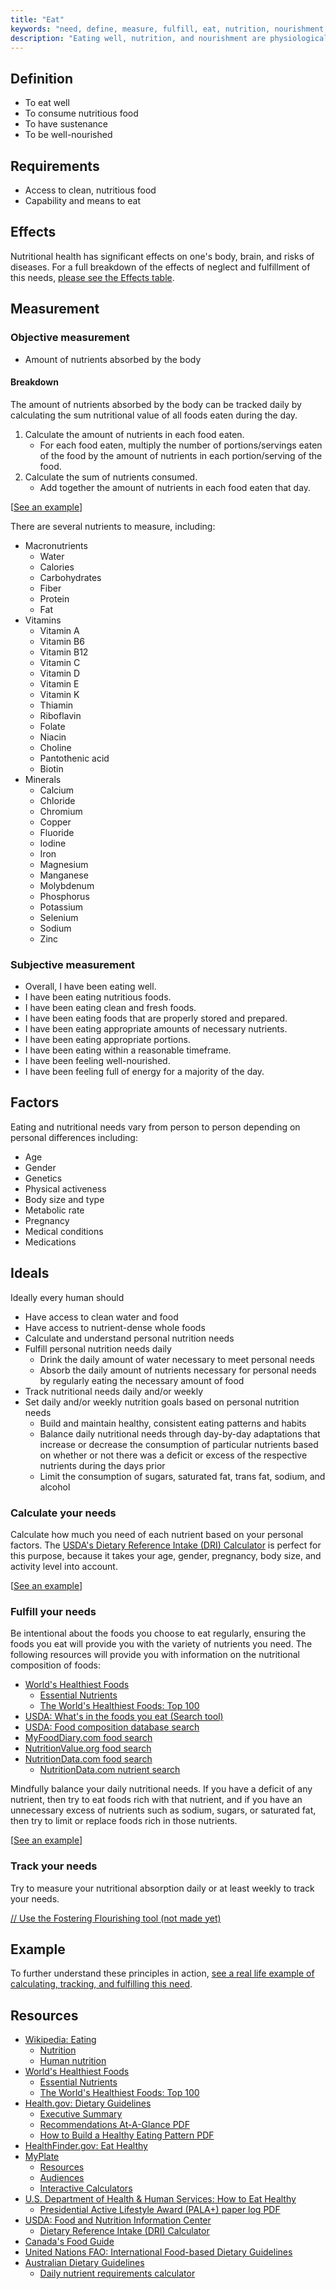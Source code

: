```yaml
---
title: "Eat"
keywords: "need, define, measure, fulfill, eat, nutrition, nourishment, nutrients"
description: "Eating well, nutrition, and nourishment are physiological needs that should be defined, measured, and fostered."
---
```


## Definition

- To eat well
- To consume nutritious food
- To have sustenance
- To be well-nourished

## Requirements

- Access to clean, nutritious food
- Capability and means to eat

## Effects

Nutritional health has significant effects on one's body, brain, and risks of diseases. For a full breakdown of the effects of neglect and fulfillment of this needs, [please see the Effects table](/needs/physiological/eat/effects/).

## Measurement

### Objective measurement

- Amount of nutrients absorbed by the body

#### Breakdown

The amount of nutrients absorbed by the body can be tracked daily by calculating the sum nutritional value of all foods eaten during the day.

1. Calculate the amount of nutrients in each food eaten.
   - For each food eaten, multiply the number of portions/servings eaten of the food by the amount of nutrients in each portion/serving of the food.
2. Calculate the sum of nutrients consumed.
   - Add together the amount of nutrients in each food eaten that day.

\[[See an example](/needs/physiological/eat/example/#tracking-my-needs)]

There are several nutrients to measure, including:

- Macronutrients
  - Water
  - Calories
  - Carbohydrates
  - Fiber
  - Protein
  - Fat
- Vitamins
  - Vitamin A
  - Vitamin B6
  - Vitamin B12
  - Vitamin C
  - Vitamin D
  - Vitamin E
  - Vitamin K
  - Thiamin
  - Riboflavin
  - Folate
  - Niacin
  - Choline
  - Pantothenic acid
  - Biotin
- Minerals
  - Calcium
  - Chloride
  - Chromium
  - Copper
  - Fluoride
  - Iodine
  - Iron
  - Magnesium
  - Manganese
  - Molybdenum
  - Phosphorus
  - Potassium
  - Selenium
  - Sodium
  - Zinc

### Subjective measurement

- Overall, I have been eating well.
- I have been eating nutritious foods.
- I have been eating clean and fresh foods.
- I have been eating foods that are properly stored and prepared.
- I have been eating appropriate amounts of necessary nutrients.
- I have been eating appropriate portions.
- I have been eating within a reasonable timeframe.
- I have been feeling well-nourished.
- I have been feeling full of energy for a majority of the day.

## Factors

Eating and nutritional needs vary from person to person depending on personal differences including:

- Age
- Gender
- Genetics
- Physical activeness
- Body size and type
- Metabolic rate
- Pregnancy
- Medical conditions
- Medications

## Ideals

Ideally every human should

- Have access to clean water and food
- Have access to nutrient-dense whole foods
- Calculate and understand personal nutrition needs
- Fulfill personal nutrition needs daily
  - Drink the daily amount of water necessary to meet personal needs
  - Absorb the daily amount of nutrients necessary for personal needs by regularly eating the necessary amount of food
- Track nutritional needs daily and/or weekly
- Set daily and/or weekly nutrition goals based on personal nutrition needs
  - Build and maintain healthy, consistent eating patterns and habits
  - Balance daily nutritional needs through day-by-day adaptations that increase or decrease the consumption of particular nutrients based on whether or not there was a deficit or excess of the respective nutrients during the days prior
  - Limit the consumption of sugars, saturated fat, trans fat, sodium, and alcohol

### Calculate your needs

Calculate how much you need of each nutrient based on your personal factors. The [USDA's Dietary Reference Intake (DRI) Calculator](https://fnic.nal.usda.gov/fnic/dri-calculator/) is perfect for this purpose, because it takes your age, gender, pregnancy, body size, and activity level into account.

\[[See an example](/needs/physiological/eat/example/#calculating-my-needs)]

### Fulfill your needs

Be intentional about the foods you choose to eat regularly, ensuring the foods you eat will provide you with the variety of nutrients you need. The following resources will provide you with information on the nutritional composition of foods:

- [World's Healthiest Foods](http://www.whfoods.com/)
  - [Essential Nutrients](http://www.whfoods.com/nutrientstoc.php)
  - [The World's Healthiest Foods: Top 100](http://www.whfoods.com/foodstoc.php)
- [USDA: What's in the foods you eat (Search tool)](<https://reedir.arsnet.usda.gov/codesearchwebapp/(S(ek1x4i02hbj3pjrqbchg0yjn))/codesearch.aspx>)
- [USDA: Food composition database search](https://ndb.nal.usda.gov/ndb/search/list)
- [MyFoodDiary.com food search](https://www.myfooddiary.com/foods)
- [NutritionValue.org food search](https://www.nutritionvalue.org/)
- [NutritionData.com food search](https://nutritiondata.self.com/foods-0.html)
  - [NutritionData.com nutrient search](https://nutritiondata.self.com/tools/nutrient-search)

Mindfully balance your daily nutritional needs. If you have a deficit of any nutrient, then try to eat foods rich with that nutrient, and if you have an unnecessary excess of nutrients such as sodium, sugars, or saturated fat, then try to limit or replace foods rich in those nutrients.

\[[See an example](/needs/physiological/eat/example/#fulfilling-my-needs)]

### Track your needs

Try to measure your nutritional absorption daily or at least weekly to track your needs.

[// Use the Fostering Flourishing tool (not made yet)](#/)

## Example

To further understand these principles in action, [see a real life example of calculating, tracking, and fulfilling this need](/needs/physiological/eat/example/).

## Resources

- [Wikipedia: Eating](https://en.wikipedia.org/wiki/Eating)
  - [Nutrition](https://en.wikipedia.org/wiki/Nutrition)
  - [Human nutrition](https://en.wikipedia.org/wiki/Human_nutrition)
- [World's Healthiest Foods](http://www.whfoods.com/)
  - [Essential Nutrients](http://www.whfoods.com/nutrientstoc.php)
  - [The World's Healthiest Foods: Top 100](http://www.whfoods.com/foodstoc.php)
- [Health.gov: Dietary Guidelines](https://health.gov/dietaryguidelines/2015/guidelines/)
  - [Executive Summary](https://health.gov/dietaryguidelines/2015/guidelines/executive-summary/)
  - [Recommendations At-A-Glance PDF](https://health.gov/dietaryguidelines/2015/resources/DGA_Recommendations-At-A-Glance.pdf)
  - [How to Build a Healthy Eating Pattern PDF](https://health.gov/dietaryguidelines/2015/resources/DGA_Healthy-Eating-Pattern.pdf)
- [HealthFinder.gov: Eat Healthy](https://healthfinder.gov/HealthTopics/Category/nutrition-and-physical-activity/nutrition/eat-healthy)
- [MyPlate](https://www.choosemyplate.gov/)
  - [Resources](https://www.choosemyplate.gov/find-resources)
  - [Audiences](https://www.choosemyplate.gov/audience)
  - [Interactive Calculators](https://www.bcm.edu/departments/pediatrics/sections-divisions-centers/childrens-nutrition-research-center/nutrition-resources/interactive-calculators)
- [U.S. Department of Health & Human Services: How to Eat Healthy](https://www.hhs.gov/fitness/eat-healthy/how-to-eat-healthy/index.html)
  - [Presidential Active Lifestyle Award (PALA+) paper log PDF](https://www.hhs.gov/sites/default/files/pala-plus.pdf)
- [USDA: Food and Nutrition Information Center](https://www.nal.usda.gov/fnic)
  - [Dietary Reference Intake (DRI) Calculator](https://fnic.nal.usda.gov/fnic/dri-calculator/)
- [Canada's Food Guide](https://food-guide.canada.ca/en/)
- [United Nations FAO: International Food-based Dietary Guidelines](http://www.fao.org/nutrition/education/food-dietary-guidelines/home/en/)
- [Australian Dietary Guidelines](https://www.eatforhealth.gov.au/)
  - [Daily nutrient requirements calculator](https://www.eatforhealth.gov.au/node/add/calculator-nutrients)
